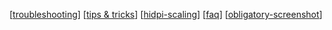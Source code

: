 
[<a href="troubleshooting.html">troubleshooting</a>]
[<a href="tips-and-tricks.html">tips&nbsp;&amp;&nbsp;tricks</a>]
[<a href="hidpi-scaling.html">hidpi-scaling</a>]
[<a href="faq.html">faq</a>]
[<a href="obligatory-screenshot.html">obligatory-screenshot</a>]

